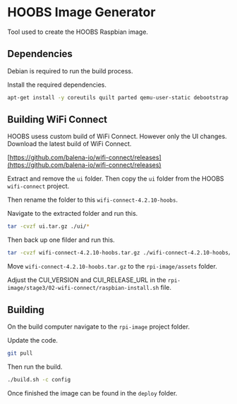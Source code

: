 # HOOBS Image Generator
Tool used to create the HOOBS Raspbian image.


## Dependencies
Debian is required to run the build process.

Install the required dependencies.

```bash
apt-get install -y coreutils quilt parted qemu-user-static debootstrap zerofree zip dosfstools bsdtar libcap2-bin grep rsync xz-utils file git curl
```

## Building WiFi Connect
HOOBS usess custom build of WiFi Connect. However only the UI changes. Download the latest build of WiFi Connect.

[https://github.com/balena-io/wifi-connect/releases](https://github.com/balena-io/wifi-connect/releases)

Extract and remove the `ui` folder. Then copy the `ui` folder from the HOOBS `wifi-connect` project.

Then rename the folder to this `wifi-connect-4.2.10-hoobs`.

Navigate to the extracted folder and run this.

```bash
tar -cvzf ui.tar.gz ./ui/*
```

Then back up one filder and run this.

```bash
tar -cvzf wifi-connect-4.2.10-hoobs.tar.gz ./wifi-connect-4.2.10-hoobs/*
```

Move `wifi-connect-4.2.10-hoobs.tar.gz` to the `rpi-image/assets` folder.

Adjust the CUI_VERSION and CUI_RELEASE_URL in the `rpi-image/stage3/02-wifi-connect/raspbian-install.sh` file.

## Building
On the build computer navigate to the `rpi-image` project folder.

Update the code.

```bash
git pull
```

Then run the build.

```bash
./build.sh -c config
```

Once finished the image can be found in the `deploy` folder.